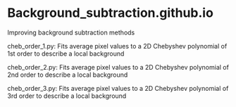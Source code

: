 # Background_subtraction.github.io
Improving background subtraction methods

cheb_order_1.py:
Fits average pixel values to a 2D Chebyshev polynomial of 1st order to describe a local background

cheb_order_2.py:
Fits average pixel values to a 2D Chebyshev polynomial of 2nd order to describe a local background

cheb_order_3.py:
Fits average pixel values to a 2D Chebyshev polynomial of 3rd order to describe a local background




